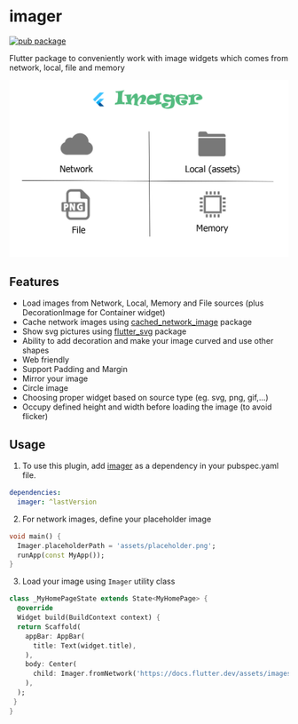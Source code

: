 # imager
[![pub package](https://img.shields.io/pub/v/imager.svg)](https://pub.dev/packages/imager)

Flutter package to conveniently work with image widgets which comes from network, local, file and memory

![banner](banner.png)

## Features

- Load images from Network, Local, Memory and File sources (plus DecorationImage for Container widget)
- Cache network images using [cached_network_image](https://pub.dev/packages/cached_network_image) package
- Show svg pictures using [flutter_svg](https://pub.dev/packages/flutter_svg) package
- Ability to add decoration and make your image curved and use other shapes
- Web friendly
- Support Padding and Margin
- Mirror your image
- Circle image
- Choosing proper widget based on source type (eg. svg, png, gif,...)
- Occupy defined height and width before loading the image (to avoid flicker)

## Usage
1. To use this plugin, add [imager](https://pub.dev/packages/imager/install) as a dependency in your pubspec.yaml file.

```yaml
dependencies:
  imager: ^lastVersion
```

2. For network images, define your placeholder image

```dart
void main() {
  Imager.placeholderPath = 'assets/placeholder.png';
  runApp(const MyApp());
}
```

3. Load your image using `Imager` utility class

```dart
class _MyHomePageState extends State<MyHomePage> {
  @override
  Widget build(BuildContext context) {
  return Scaffold(
    appBar: AppBar(
      title: Text(widget.title),
    ),
    body: Center(
      child: Imager.fromNetwork('https://docs.flutter.dev/assets/images/flutter-logo-sharing.png'),
    ),
  );
 }
}

```
